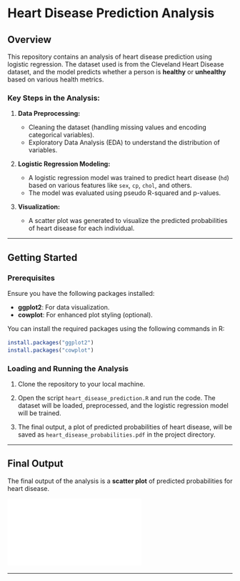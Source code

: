 # Heart Disease Prediction Analysis

## Overview
This repository contains an analysis of heart disease prediction using logistic regression. The dataset used is from the Cleveland Heart Disease dataset, and the model predicts whether a person is **healthy** or **unhealthy** based on various health metrics.

### Key Steps in the Analysis:
1. **Data Preprocessing:**
   - Cleaning the dataset (handling missing values and encoding categorical variables).
   - Exploratory Data Analysis (EDA) to understand the distribution of variables.
   
2. **Logistic Regression Modeling:**
   - A logistic regression model was trained to predict heart disease (`hd`) based on various features like `sex`, `cp`, `chol`, and others.
   - The model was evaluated using pseudo R-squared and p-values.

3. **Visualization:**
   - A scatter plot was generated to visualize the predicted probabilities of heart disease for each individual.

---

## Getting Started

### Prerequisites

Ensure you have the following packages installed:

- **ggplot2**: For data visualization.
- **cowplot**: For enhanced plot styling (optional).

You can install the required packages using the following commands in R:

```r
install.packages("ggplot2")
install.packages("cowplot")
```

### Loading and Running the Analysis

1. Clone the repository to your local machine.

2. Open the script `heart_disease_prediction.R` and run the code. The dataset will be loaded, preprocessed, and the logistic regression model will be trained.

3. The final output, a plot of predicted probabilities of heart disease, will be saved as `heart_disease_probabilities.pdf` in the project directory.

---

## Final Output

The final output of the analysis is a **scatter plot** of predicted probabilities for heart disease.

![Heart Disease Prediction Plot](heart_disease_probabilities.pdf)

---
